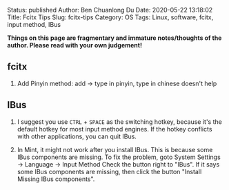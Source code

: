 Status: published
Author: Ben Chuanlong Du
Date: 2020-05-22 13:18:02
Title: Fcitx Tips
Slug: fcitx-tips
Category: OS
Tags: Linux, software, fcitx, input method, IBus

**Things on this page are fragmentary and immature notes/thoughts of the author. 
Please read with your own judgement!**
 
## fcitx

1. Add Pinyin method: add -> type in pinyin, type in chinese doesn't help 

## IBus

1. I suggest you use `CTRL` + `SPACE` as the switching hotkey,
    because it's the default hotkey for most input method engines.
    If the hotkey conflicts with other applications,
    you can quit IBus.

2. In Mint, it might not work after you install IBus.
    This is because some IBus components are missing.
    To fix the problem,
    goto System Settings -> Language -> Input Method
    Check the button right to "IBus". 
    If it says some IBus components are missing,
    then click the button "Install Missing IBus components".


